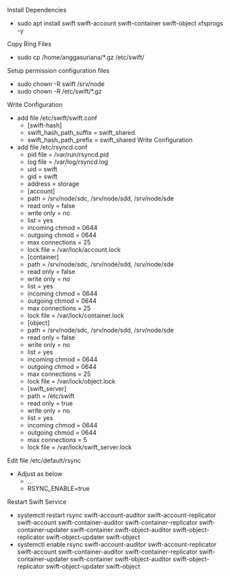 Install Dependencies
- sudo apt install swift swift-account swift-container swift-object xfsprogs -y

Copy Ring Files
- sudo cp /home/anggasuriana/*.gz /etc/swift/
 
Setup permission configuration files
- sudo chown -R swift /srv/node 
- sudo chown -R /etc/swift/*.gz

Write Configuration
- add file /etc/swift/swift.conf
  - [swift-hash]
  - swift_hash_path_suffix = swift_shared
  - swift_hash_path_prefix = swift_shared
Write Configuration
- add file /etc/rsyncd.conf
  - pid file = /var/run/rsyncd.pid
  - log file = /var/log/rsyncd.log
  - uid = swift
  - gid = swift
  - address = storage
  - [account]
  - path            = /srv/node/sdc, /srv/node/sdd, /srv/node/sde
  - read only       = false
  - write only      = no
  - list            = yes
  - incoming chmod  = 0644
  - outgoing chmod  = 0644
  - max connections = 25
  - lock file =     /var/lock/account.lock
  - [container]
  - path            = /srv/node/sdc, /srv/node/sdd, /srv/node/sde
  - read only       = false
  - write only      = no
  - list            = yes
  - incoming chmod  = 0644
  - outgoing chmod  = 0644
  - max connections = 25
  - lock file =     /var/lock/container.lock
  - [object]
  - path            = /srv/node/sdc, /srv/node/sdd, /srv/node/sde
  - read only       = false
  - write only      = no
  - list            = yes
  - incoming chmod  = 0644
  - outgoing chmod  = 0644
  - max connections = 25
  - lock file =     /var/lock/object.lock
  - [swift_server]
  - path            = /etc/swift
  - read only       = true
  - write only      = no
  - list            = yes
  - incoming chmod  = 0644
  - outgoing chmod  = 0644
  - max connections = 5
  - lock file =     /var/lock/swift_server.lock

Edit file /etc/default/rsync
- Adjust as below
  - ...
  - RSYNC_ENABLE=true

Restart Swift Service
- systemctl restart rsync swift-account-auditor swift-account-replicator swift-account swift-container-auditor swift-container-replicator swift-container-updater swift-container swift-object-auditor swift-object-replicator swift-object-updater swift-object
- systemctl enable rsync swift-account-auditor swift-account-replicator swift-account swift-container-auditor swift-container-replicator swift-container-updater swift-container swift-object-auditor swift-object-replicator swift-object-updater swift-object
